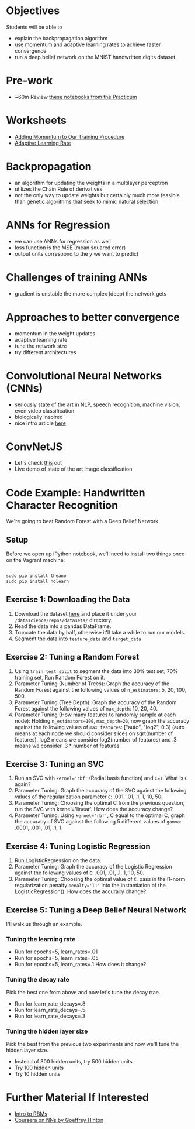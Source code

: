 # Objectives
Students will be able to
- explain the backpropagation algorithm
- use momentum and adaptive learning rates to achieve faster convergence
- run a deep belief network on the MNIST handwritten digits dataset

# Pre-work
- ~60m Review [these notebooks from the Practicum](https://github.com/suneel0101/datascience-2015/tree/master/lessons/11_practicum_01#the-code)

# Worksheets
- [Adding Momentum to Our Training Procedure](https://s3-us-west-2.amazonaws.com/ga-dat-2015-suneel/worksheets/ANNs_ctd/ANN_ctd_wksht_1.pdf)
- [Adaptive Learning Rate](https://s3-us-west-2.amazonaws.com/ga-dat-2015-suneel/worksheets/ANNs_ctd/ANN_ctd_wksht_2.pdf)

# Backpropagation
- an algorithm for updating the weights in a multilayer perceptron
- utilizes the Chain Rule of derivatives
- not the only way to update weights but certainly much more feasible than genetic algorithms that seek to mimic natural selection

# ANNs for Regression
- we can use ANNs for regression as well
- loss function is the MSE (mean squared error)
- output units correspond to the y we want to predict

# Challenges of training ANNs
- gradient is unstable the more complex (deep) the network gets

# Approaches to better convergence
- momentum in the weight updates
- adaptive learning rate
- tune the network size
- try different architectures

# Convolutional Neural Networks (CNNs)
- seriously state of the art in NLP, speech recognition, machine vision, even video classification
- biologically inspired
- nice intro article [here](http://colah.github.io/posts/2014-07-Conv-Nets-Modular/)

# ConvNetJS
- Let's check [this](http://cs.stanford.edu/people/karpathy/convnetjs/demo/cifar10.html) out
- Live demo of state of the art image classification

# Code Example: Handwritten Character Recognition
We're going to beat Random Forest with a Deep Belief Network.

## Setup
Before we open up iPython notebook, we'll need to install two things once on the Vagrant machine:

```python

sudo pip install theano
sudo pip install nolearn
```

## Exercise 1: Downloading the Data
1. Download the dataset [here](https://s3-us-west-2.amazonaws.com/ga-dat-2015-suneel/datasets/train.csv) and place it under your `/datascience/repos/datasets/` directory.
2. Read the data into a pandas DataFrame.
3. Truncate the data by half, otherwise it'll take a while to run our models.
3. Segment the data into `feature_data` and `target_data`

## Exercise 2: Tuning a Random Forest
1. Using `train_test_split` to segment the data into 30% test set, 70% training set, Run Random Forest on it.
2. Parameter Tuning (Number of Trees): Graph the accuracy of the Random Forest against the following values of `n_estimators`: 5, 20, 100, 500.
3. Parameter Tuning (Tree Depth): Graph the accuracy of the Random Forest against the following values of `max_depth`: 10, 20, 40.
4. Parameter Tuning (How many features to randomly sample at each node): Holding `n_estimators=100`, `max_depth=20`, now graph the accuracy against the following values of `max_features`: ["auto", "log2", 0.3] (auto means at each node we should consider slices on sqrt(number of features), log2 means we consider log2(number of features) and .3 means we consider .3 * number of features.

## Exercise 3: Tuning an SVC
1. Run an SVC with `kernel='rbf'` (Radial basis function) and `C=1`. What is `C` again?
2. Parameter Tuning: Graph the accuracy of the SVC against the following values of the regularization parameter `C`: .001, .01, .1, 1, 10, 50.
3. Parameter Tuning: Choosing the optimal C from the previous question, run the SVC with kernel='linear'. How does the accuracy change?
4. Parameter Tuning: Using `kernel='rbf'`, C equal to the optimal C, graph the accuracy of SVC against the following 5 different values of `gamma`: .0001, .001, .01, .1, 1.

## Exercise 4: Tuning Logistic Regression
1. Run LogisticRegression on the data.
2. Parameter Tuning: Graph the accuracy of the Logistic Regression against the following values of `C`: .001, .01, .1, 1, 10, 50.
3. Parameter Tuning: Choosing the optimal value of `C`, pass in the l1-norm regularization penalty `penalty='l1'` into the instantiation of the LogisticRegression(). How does the accuracy change?

## Exercise 5: Tuning a Deep Belief Neural Network
I'll walk us through an example.

### Tuning the learning rate
- Run for epochs=5, learn_rates=.01
- Run for epochs=5, learn_rates=.05
- Run for epochs=5, learn_rates=.1
How does it change?

### Tuning the decay rate
Pick the best one from above and now let's tune the decay rtae.
- Run for learn_rate_decays=.8
- Run for learn_rate_decays=.5
- Run for learn_rate_decays=.3

### Tuning the hidden layer size
Pick the best from the previous two experiments and now we'll tune the hidden layer size.
- Instead of 300 hidden units, try 500 hidden units
- Try 100 hidden units
- Try 10 hidden units

# Further Material If Interested
- [Intro to RBMs](http://blog.echen.me/2011/07/18/introduction-to-restricted-boltzmann-machines/)
- [Coursera on NNs by Goeffrey Hinton](https://class.coursera.org/neuralnets-2012-001/lecture)
